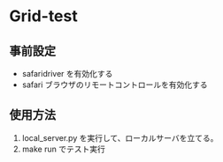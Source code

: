 # Grid-test

## 事前設定

- safaridriver を有効化する
- safari ブラウザのリモートコントロールを有効化する

## 使用方法

1. local_server.py を実行して、ローカルサーバを立てる。
2. make run でテスト実行

